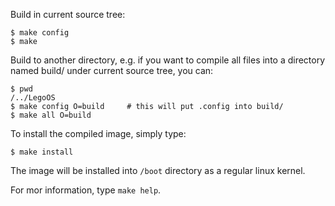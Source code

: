 Build in current source tree:
  ```
  $ make config
  $ make
  ```

Build to another directory, e.g. if you want to compile all files into a
directory named build/ under current source tree, you can:
  ```
  $ pwd
  /../LegoOS
  $ make config O=build		# this will put .config into build/
  $ make all O=build
  ```

To install the compiled image, simply type:
  ```
  $ make install
  ```
The image will be installed into `/boot` directory as a regular linux kernel.

For mor information, type `make help`.
